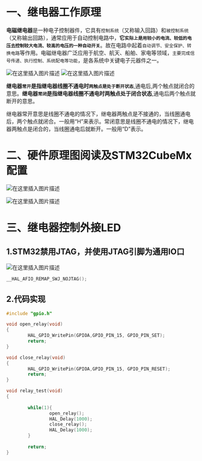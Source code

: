 # 一、继电器工作原理

**电磁继电器**是一种电子控制器件，它具有`控制系统`（又称输入回路）和`被控制系统`（又称输出回路），通常应用于自动控制电路中，**它`实际上是用较小的电流、较低的电压去控制较大电流、较高的电压的一种自动开关`**。故在电路中起着`自动调节、安全保护、转换电路`等作用。电磁继电器广泛应用于航空、航天、船舶、家电等领域，`主要完成信号传递、执行控制、系统配电等功能`，是各系统中关键电子元器件之一。

![在这里插入图片描述](https://i-blog.csdnimg.cn/direct/678750bf52cf4481842539e3afed18c5.png)
![在这里插入图片描述](https://i-blog.csdnimg.cn/direct/c988fd47c40b4660b30248530d00eee7.png)

**继电器`常开`是指继电器线圈不通电时`两触点是处于断开状态`**,通电后,两个触点就闭合的意思。**继电器`常闭`是指继电器线圈不通电时两触点处于闭合状态**,通电后两个触点就断开的意思。

继电器常开意思是线圈不通电的情况下，继电器两触点是不接通的，当线圈通电后，两个触点就闭合。一般用“H”来表示。常闭意思是线圈不通电的情况下，继电器两触点是闭合的，当线圈通电后就断开。一般用“D”表示。



# 二、硬件原理图阅读及STM32CubeMx配置

![在这里插入图片描述](https://i-blog.csdnimg.cn/direct/544e124a6a144ecfb1da4cf20d7da092.png)

![在这里插入图片描述](https://img-blog.csdnimg.cn/direct/006e9abe5bae4c53bea086ab90d7cced.png)

# 三、继电器控制外接LED



## 1.STM32禁用JTAG，并使用JTAG引脚为通用IO口

![在这里插入图片描述](https://i-blog.csdnimg.cn/direct/e222b0b86fdc4f35b234689c2a2b3356.png)

```c
__HAL_AFIO_REMAP_SWJ_NOJTAG(); 
```



## 2.代码实现

```c
#include "gpio.h"

void open_relay(void)
{
        HAL_GPIO_WritePin(GPIOA,GPIO_PIN_15, GPIO_PIN_SET);
        return;
}

void close_relay(void)
{
        HAL_GPIO_WritePin(GPIOA,GPIO_PIN_15, GPIO_PIN_RESET);
        return;
}

void relay_test(void)
{
        
        while(1){
                open_relay();
                HAL_Delay(1000);
                close_relay();
                HAL_Delay(1000);
        }
        
        return;
}
```

 